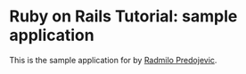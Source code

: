 # Ruby on Rails Tutorial: sample application

This is the sample application for
by [Radmilo Predojevic](http://kaobrizitbardo.com/).